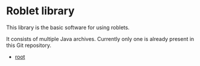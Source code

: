 
# Roblet library

This library is the basic software for using roblets.

It consists of multiple Java archives.
Currently only one is already present in this Git repository.
* [root](root)
